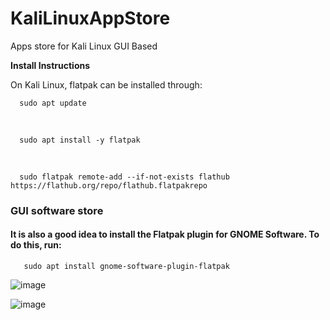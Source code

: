 # KaliLinuxAppStore
Apps store for Kali Linux GUI Based


<b>Install Instructions</b>

On Kali Linux, flatpak can be installed through:

      sudo apt update

<br>

      sudo apt install -y flatpak

<br>

      sudo flatpak remote-add --if-not-exists flathub https://flathub.org/repo/flathub.flatpakrepo


<h3><b></b>GUI software store </h3></b>  

<h4> It is also a good idea to install the Flatpak plugin for GNOME Software. To do this, run:</h4>

       sudo apt install gnome-software-plugin-flatpak


![image](https://github.com/HackWithSumit/KaliLinuxAppStore/assets/120317751/bd95d54c-0879-4326-a782-a6d5cdc6969d)



![image](https://github.com/HackWithSumit/KaliLinuxAppStore/assets/120317751/89141946-f736-4eec-9f66-b0dd18e3c46b)


       


